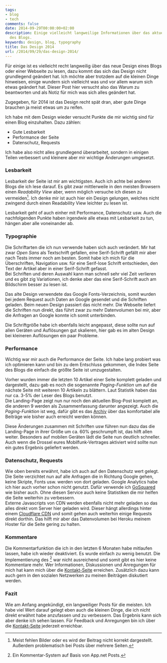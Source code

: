 ```yaml
---
tags:
- blog
- tech
comments: false
date: 2014-09-29T00:00:00+02:00
description: Einige vielleicht langweilige Informationen über das aktuelle Design
  des Blogs.
keywords: design, blog, typography
title: Das Design 2014
url: /2014/09/29/das-design-2014/
---
```


Für einige ist es vielleicht recht langweilig über das neue Design eines Blogs oder einer Webseite zu lesen, dazu kommt das sich das Design nicht grundlegend geändert hat. Ich möchte aber trotzdem auf die kleinen Dinge hinweisen, einige wundern sich vielleicht was und vor allem warum sich etwas geändert hat. Dieser Post hier versucht also das Warum zu beantworten und als Notiz für mich was sich alles geändert hat.

Zugegeben, für 2014 ist das Design recht spät dran, aber gute Dinge brauchen ja meist etwas um zu reifen.

Ich habe mit dem Design wieder versucht Punkte die mir wichtig sind für einen Blog einzuhalten. Dazu zählen:

- Gute Lesbarkeit
- Performance der Seite
- Datenschutz, Requests

Ich habe also nicht alles grundlegend überarbeitet, sondern in einigen Teilen verbessert und kleinere aber mir wichtige Änderungen umgesetzt.

### Lesbarkeit

Lesbarkeit der Seite ist mir am wichtigsten. Auch ich achte bei anderen Blogs die ich lese darauf. Es gibt zwar mittlerweile in den meisten Browsern einen _Readability View_ aber, wenn möglich versuche ich diesen zu vermeiden[^1]. Ich denke mir ist auch hier ein Design gelungen, welches nicht zwingend durch einen Readability View leichter zu lesen ist.

Lesbarkeit geht of auch einher mit Performance, Datenschutz usw. Auch die nachfolgenden Punkte haben irgendwie alle etwas mit Lesbarkeit zu tun, hängen aber alle voneinander ab.

### Typographie

Die Schriftarten die ich nun verwende haben sich auch verändert. Mir hat zwar _Open Sans_ als Textschrift gefallen, eine Serif-Schrift gefällt mir aber nach Tests immer noch am besten. Somit habe ich mich für die Überschriften, Navigation usw. für eine Serif-lose Schrift entschieden, den Text der Artikel aber in einer Serif-Schrift gefasst.  
Bei Schriften und deren Auswahl kann man schnell sehr viel Zeit verlieren und es gibt zig Variationen, ich denke aber das eine Serif-Schrift auch am Bildschirm besser zu lesen ist.

Das alte Design verwendete das Google Fonts-Verzeichnis, somit wurden bei jedem Request auch Daten an Google gesendet und die Schriften geladen. Beim neuen Design passiert das nicht mehr. Die Webseite liefert die Schriften nun direkt, das führt zwar zu mehr Datenvolumen bei mir, aber die Anfragen an Google konnte ich somit unterbinden.

Die Schriftgröße habe ich ebenfalls leicht angepasst, diese sollte nun auf allen Geräten und Auflösungen gut skalieren, hier gab es im alten Design bei kleineren Auflösungen ein paar Probleme.


### Performance

Wichtig war mir auch die Performance der Seite. Ich habe lang probiert was ich optimieren kann und bin zu dem Entschluss gekommen, die Index Seite des Blogs die einfach die größte Seite ist umzugestalten.  

Vorher wurden immer die letzten 10 Artikel einer Seite komplett geladen und dargestellt, dazu gab es noch die sogenannte _Paging-Funktion_ um auf die nächste Seite mit weiteren 10 Artikeln zu blättern. Laut Statistik haben das nur ca. 3-5% der Leser des Blogs benutzt.  
Die Landing-Page zeigt nun nur noch den aktuellen Blog-Post komplett an, die anderen 9 werden als Zusammenfassung darunter angezeigt. Auch die _Paging-Funktion_ ist weg, dafür gibt es das [Archiv](/archives) über das komfortabel alle Beiträge wie bisher auch erreicht werden können.

Diese Änderungen zusammen mit Schriften usw führen nun dazu das die Landing-Page in ihrer Größe um ca. 60% geschrumpft ist, das hilft allen weiter. Besonders auf mobilen Geräten lädt die Seite nun deutlich schneller. Auch wenn die Drossel eures Mobilfunk-Vertrages aktiviert wird sollte nun ein gutes Ergebnis geliefert werden.

### Datenschutz, Requests

Wie oben bereits erwähnt, habe ich auch auf den Datenschutz wert gelegt. Die Seite verzichtet nun auf alle Anfragen die in Richtung Google gehen, keine Skripte, Fonts usw. werden von dort geladen. Google Analytics habe ich hier auch vorher schon nicht genutzt. Dafür verwende ich [GoSquared](https://www.gosquared.com/) wie bisher auch. Ohne diesen Service auch keine Statistiken die mir helfen die Seite weiterhin zu verbessern.  
Externe Javascripts von CDN werden ebenfalls nicht mehr geladen so das alles direkt vom Server hier geladen wird. Dieser hängt allerdings hinter einem [Cloudflare CDN](https://www.cloudflare.com/features-cdn) und somit gehen auch weiterhin einige Requests direkt dorthin. Das hilft mir aber das Datenvolumen bei Heroku meinem Hoster für die Seite gering zu halten.


### Kommentare

Die Kommentarfunktion die ich in den letzten 6 Monaten habe mitlaufen lassen, habe ich wieder deaktiviert. Es wurde einfach zu wenig benutzt. Die Implementierung des [^ADN-Widgets] war nicht ausreichend und somit gibt es hier keine Kommentare mehr. Wer Informationen, Diskussionen und Anregungen für mich hat kann mich über die [Kontakt-Seite](/about) erreichen. Zusätzlich dazu kann auch gern in den sozialen Netzwerken zu meinen Beiträgen diskutiert werden.

### Fazit

Wie am Anfang angekündigt, ein langweiliger Posts für die meisten. Ich habe viel Wert darauf gelegt eben auch die kleinen Dinge, die ich nicht direkt erwähnt habe anzufassen und zu verbessern. Das Ergebnis kann sich aber denke ich sehen lassen. Für Feedback und Anregungen bin ich über die [Kontakt-Seite](/about) jederzeit erreichbar.

[^1]: Meist fehlen Bilder oder es wird der Beitrag nicht korrekt dargestellt. Außerdem problematisch bei Posts über mehrere Seiten.
[^ADN-Widgets]: Ein Kommentar-System auf Basis von App.net Posts.
